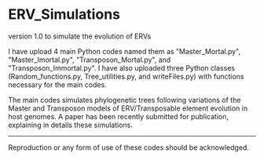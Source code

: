 # ERV_Simulations
version 1.0 to simulate the evolution of ERVs

I have upload 4 main Python codes named them as "Master_Mortal.py", "Master_Imortal.py", "Transposon_Mortal.py", and "Transposon_Immortal.py".
I have also uploaded three Python classes (Random_functions.py, Tree_utilities.py, and writeFiles.py) with functions necessary for the main codes.

The main codes simulates phylogenetic trees following variations of the Master and Transposon models of ERV/Transposable element evolution in host genomes.
A paper has been recently submitted for publication, explaining in details these simulations. 


___________________

Reproduction or any form of use of these codes should be acknowledged. 
